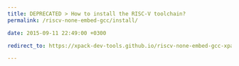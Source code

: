 ```yaml
---
title: DEPRECATED > How to install the RISC-V toolchain?
permalink: /riscv-none-embed-gcc/install/

date: 2015-09-11 22:49:00 +0300

redirect_to: https://xpack-dev-tools.github.io/riscv-none-embed-gcc-xpack/install/

---
```

